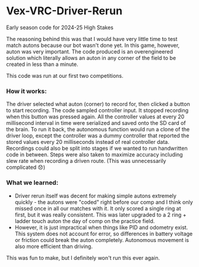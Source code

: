 # Vex-VRC-Driver-Rerun
Early season code for 2024-25 High Stakes 

The reasoning behind this was that I would have very little time to test match autons because our bot wasn't done yet. In this game, however, auton was very important. The code produced is an overengineered solution which literally allows an auton in any corner of the field to be created in less than a minute.

This code was run at our first two competitions.

### How it works:

The driver selected what auton (corner) to record for, then clicked a button to start recording. The code sampled controller input. It stopped recording when this button was pressed again. All the controller values at every 20 millisecond interval in time were serialized and saved onto the SD card of the brain. To run it back, the autonomous function would run a clone of the driver loop, except the controller was a dummy controller that reported the stored values every 20 milliseconds instead of real controller data. Recordings could also be split into stages if we wanted to run handwritten code in between. Steps were also taken to maximize accuracy including slew rate when recording a driven route. (This was unnecessarily complicated 😞)

### What we learned:
  - Driver rerun itself was decent for making simple autons extremely quickly - the autons were "coded" right before our comp and I think only missed once in all our matches with it. It only scored a single ring at first, but it was really consistent. This was later upgraded to a 2 ring + ladder touch auton the day of comp on the practice field.
  - However, it is just impractical when things like PID and odometry exist. This system does not account for error, so differences in battery voltage or friction could break the auton completely. Autonomous movement is also more efficient than driving.

This was fun to make, but I definitely won't run this ever again.
